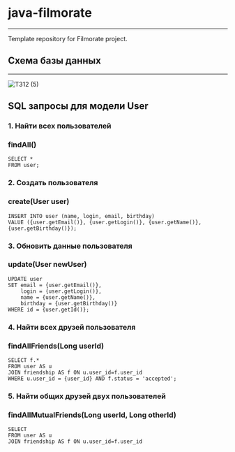 # java-filmorate

---
Template repository for Filmorate project.


## Схема базы данных

---
![ТЗ12 (5)](https://github.com/user-attachments/assets/1e0587ec-ae15-4787-8586-2464a261726b)

## SQL запросы для модели User

### 1. Найти всех пользователей
### findAll()
```
SELECT *
FROM user;
```
### 2. Создать пользователя
### create(User user)
```
INSERT INTO user (name, login, email, birthday)
VALUE ({user.getEmail()}, {user.getLogin()}, {user.getName()}, {user.getBirthday()});
```
### 3. Обновить данные пользователя
### update(User newUser)
```
UPDATE user 
SET email = {user.getEmail()}, 
    login = {user.getLogin()}, 
    name = {user.getName()}, 
    birthday = {user.getBirthday()}
WHERE id = {user.getId()};
```
### 4. Найти всех друзей пользователя
### findAllFriends(Long userId)
```
SELECT f.*
FROM user AS u
JOIN friendship AS f ON u.user_id=f.user_id
WHERE u.user_id = {user_id} AND f.status = 'accepted';
```
### 5. Найти общих друзей двух пользователей
### findAllMutualFriends(Long userId, Long otherId)
```
SELECT
FROM user AS u
JOIN friendship AS f ON u.user_id=f.user_id
```
